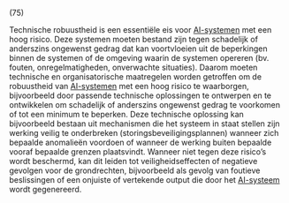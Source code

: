 (75)

Technische robuustheid is een essentiële eis voor [AI-systemen](a3.md#^ai-systeem) met een hoog risico. Deze systemen moeten bestand zijn tegen schadelijk of anderszins ongewenst gedrag dat kan voortvloeien uit de beperkingen binnen de systemen of de omgeving waarin de systemen opereren (bv. fouten, onregelmatigheden, onverwachte situaties). Daarom moeten technische en organisatorische maatregelen worden getroffen om de robuustheid van [AI-systemen](a3.md#^ai-systeem) met een hoog risico te waarborgen, bijvoorbeeld door passende technische oplossingen te ontwerpen en te ontwikkelen om schadelijk of anderszins ongewenst gedrag te voorkomen of tot een minimum te beperken. Deze technische oplossing kan bijvoorbeeld bestaan uit mechanismen die het systeem in staat stellen zijn werking veilig te onderbreken (storingsbeveiligingsplannen) wanneer zich bepaalde anomalieën voordoen of wanneer de werking buiten bepaalde vooraf bepaalde grenzen plaatsvindt. Wanneer niet tegen deze risico’s wordt beschermd, kan dit leiden tot veiligheidseffecten of negatieve gevolgen voor de grondrechten, bijvoorbeeld als gevolg van foutieve beslissingen of een onjuiste of vertekende output die door het [AI-systeem](a3.md#^ai-systeem) wordt gegenereerd.